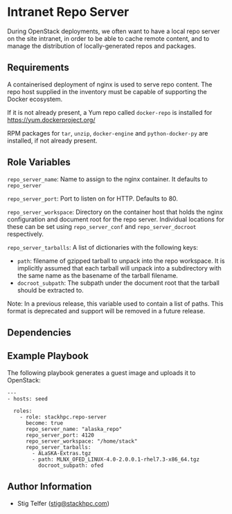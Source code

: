 Intranet Repo Server
====================

During OpenStack deployments, we often want to have a local repo server
on the site intranet, in order to be able to cache remote content,
and to manage the distribution of locally-generated repos and packages.

Requirements
------------

A containerised deployment of nginx is used to serve repo content.
The repo host supplied in the inventory must be capable of supporting
the Docker ecosystem.

If it is not already present, a Yum repo called `docker-repo` is installed
for https://yum.dockerproject.org/

RPM packages for `tar`, `unzip`, `docker-engine` and `python-docker-py`
are installed, if not already present.

Role Variables
--------------

`repo_server_name`: Name to assign to the nginx container.
It defaults to `repo_server`

`repo_server_port`: Port to listen on for HTTP.
Defaults to 80.

`repo_server_workspace`: Directory on the container host that
holds the nginx configuration and document root for the repo server.
Individual locations for these can be set using `repo_server_conf` and
`repo_server_docroot` respectively.

`repo_server_tarballs`: A list of dictionaries with the following keys:
* `path`: filename of gzipped tarball to unpack into the repo workspace. It is
implicitly assumed that each tarball will unpack into a subdirectory with the
same name as the basename of the tarball filename.
* `docroot_subpath`: The subpath under the document root that the tarball should be
extracted to.

Note: In a previous release, this variable used to contain a list of paths.
This format is deprecated and support will be removed in a future release.

Dependencies
------------

Example Playbook
----------------

The following playbook generates a guest image and uploads it to OpenStack:

    ---
    - hosts: seed

      roles:
        - role: stackhpc.repo-server
          become: true
          repo_server_name: "alaska_repo"
          repo_server_port: 4120
          repo_server_workspace: "/home/stack"
          repo_server_tarballs:
            - ALaSKA-Extras.tgz
            - path: MLNX_OFED_LINUX-4.0-2.0.0.1-rhel7.3-x86_64.tgz
              docroot_subpath: ofed

Author Information
------------------

- Stig Telfer (<stig@stackhpc.com>)

